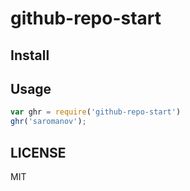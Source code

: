 # github-repo-start 

## Install
## Usage

```javascript
var ghr = require('github-repo-start')
ghr('saromanov');
```

## LICENSE
MIT
